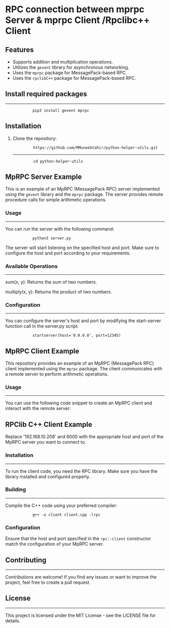 #  RPC connection between  mprpc Server & mprpc Client /Rpclibc++ Client
 
## Features

- Supports addition and multiplication operations.
- Utilizes the `gevent` library for asynchronous networking.
- Uses the `mprpc` package for MessagePack-based RPC.
- Uses the `rpclibC++` package for MessagePack-based RPC.

## Install required packages
------
				pip3 install gevent mprpc
## Installation

1. Clone the repository:
   
   				https://github.com/MMuneebtahir/python-helper-utils.git
   ------

   				cd python-helper-utils

## MpRPC Server Example

This is an example of an MpRPC (MessagePack RPC) server implemented using the `gevent` library and the `mprpc` package. The server provides remote procedure calls for simple arithmetic operations.

### Usage
--------------------
You can run the server with the following command:

				python3 server.py

The server will start listening on the specified host and port. Make sure to configure the host and port according to your requirements.

### Available Operations
--------------------
sum(x, y): Returns the sum of two numbers.

multiply(x, y): Returns the product of two numbers.

### Configuration
-------------
You can configure the server's host and port by modifying the start-server function call in the server.py script.

				startserver(host='0.0.0.0', port=12345)

## MpRPC Client Example
This repository provides an example of an MpRPC (MessagePack RPC) client implemented using the `mprpc` package. The client communicates with a remote server to perform arithmetic operations.

### Usage
--------------------
You can use the following code snippet to create an MpRPC client and interact with the remote server:

## RPClib C++ Client Example

Replace '192.168.10.208' and 6000 with the appropriate host and port of the MpRPC server you want to connect to.

### Installation
--------------------
To run the client code, you need the RPC library. Make sure you have the library installed and configured properly.

### Building
--------------------
Compile the C++ code using your preferred compiler:

				g++ -o client client.cpp -lrpc

### Configuration

Ensure that the host and port specified in the `rpc::client` constructor match the configuration of your MpRPC server.


## Contributing
------------
Contributions are welcome! If you find any issues or want to improve the project, feel free to create a pull request.

## License
-------
This project is licensed under the MIT License - see the LICENSE file for details.


